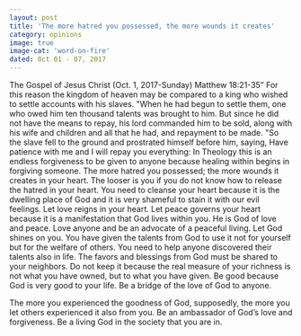 ```yaml
---
layout: post
title: 'The more hatred you possessed, the more wounds it creates'
category: opinions
image: true
image-cat: 'word-on-fire'
dated: 0ct 01 - 07, 2017
---
```


The Gospel of Jesus Christ (Oct. 1, 2017-Sunday) Matthew 18:21-35” For this reason the kingdom of heaven may be compared to a king who wished to settle accounts with his slaves. "When he had begun to settle them, one who owed him ten thousand talents was brought to him. But since he did not have the means to repay, his lord commanded him to be sold, along with his wife and children and all that he had, and repayment to be made. "So the slave fell to the ground and prostrated himself before him, saying, Have patience with me and I will repay you everything:
In Theology this is an endless forgiveness to be given to anyone because healing within begins in forgiving someone. The more hatred you possessed; the more wounds it creates in your heart. The looser is you if you do not know how to release the hatred in your heart. You need to cleanse your heart because it is the dwelling place of God and it is very shameful to stain it with our evil feelings. Let love reigns in your heart. Let peace governs your heart because it is a manifestation that God lives within you. He is God of love and peace. Love anyone and be an advocate of a peaceful living. Let God shines on you. You have given the talents from God to use it not for yourself but for the welfare of others. You need to help anyone discovered their talents also in life. The favors and blessings from God must be shared to your neighbors. Do not keep it because the real measure of your richness is not what you have owned, but to what you have given. Be good because God is very good to your life. Be a bridge of the love of God to anyone.

The more you experienced the goodness of God, supposedly, the more you let others experienced it also from you. Be an ambassador of God’s love and forgiveness. Be a living God in the society that you are in.



